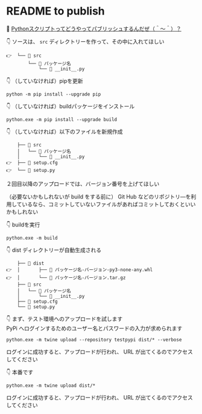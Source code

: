 # README to publish

📖 [Pythonスクリプトってどうやってパブリッシュするんだぜ（＾～＾）？](https://crieit.net/drafts/61a3496b73b42)  

👇 ソースは、 `src` ディレクトリーを作って、その中に入れてほしい  

```plaintext
👉  └── 📂 src
        └── 📂 パッケージ名
            └── 📄 __init__.py
```

👇 （していなければ）pipを更新  

```shell
python -m pip install --upgrade pip
```

👇 （していなければ）buildパッケージをインストール  

```shell
python.exe -m pip install --upgrade build
```

👇 （していなければ）以下のファイルを新規作成  

```plaintext
    ├── 📂 src
    │   └── 📂 パッケージ名
    │       └── 📄 __init__.py
👉  ├── 📄 setup.cfg  
👉  └── 📄 setup.py  
```

２回目以降のアップロードでは、バージョン番号を上げてほしい  

（必要ないかもしれないが build をする前に） Git Hub などのリポジトリ―を利用しているなら、コミットしていないファイルがあればコミットしておくといいかもしれない  

👇 buildを実行  

```shell
python.exe -m build
```

👇 dist ディレクトリーが自動生成される  

```plaintext
    ├── 📂 dist
👉  │       ├── 📄 パッケージ名-バージョン-py3-none-any.whl
👉  │       └── 📄 パッケージ名-バージョン.tar.gz
    ├── 📂 src
    │   └── 📂 パッケージ名
    │       └── 📄 __init__.py
    ├── 📄 setup.cfg  
    └── 📄 setup.py  
```

👇 まず、テスト環境へのアップロードを試します  
PyPi へログインするためのユーザー名とパスワードの入力が求められます  

```shell
python.exe -m twine upload --repository testpypi dist/* --verbose
```

ログインに成功すると、アップロードが行われ、 URL が出てくるのでアクセスしてください  

👇 本番です  

```shell
python.exe -m twine upload dist/*
```

ログインに成功すると、アップロードが行われ、 URL が出てくるのでアクセスしてください  
